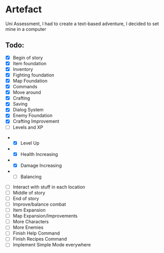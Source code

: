 # Artefact
Uni Assessment, I had to create a text-based adventure, I decided to set mine in a computer

## Todo:
- [x] Begin of story
- [x] Item foundation
- [x] Inventory
- [x] Fighting foundation
- [x] Map Foundation
- [x] Commands
- [x] Move around
- [x] Crafting
- [x] Saving
- [x] Dialog System
- [x] Enemy Foundation
- [x] Crafting Improvement
- [ ] Levels and XP
- - [x] Level Up
- - [x] Health Increasing
- - [x] Damage Increasing
- - [ ] Balancing
- [ ] Interact with stuff in each location
- [ ] Middle of story
- [ ] End of story
- [ ] Improve/balance combat
- [ ] Item Expansion
- [ ] Map Expansion/Improvements
- [ ] More Characters
- [ ] More Enemies
- [ ] Finish Help Command
- [ ] Finish Recipes Command
- [ ] Implement Simple Mode everywhere